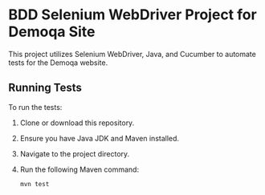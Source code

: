 # BDD Selenium WebDriver Project for Demoqa Site

This project utilizes Selenium WebDriver, Java, and Cucumber to automate tests for the Demoqa website.

## Running Tests

To run the tests:

1. Clone or download this repository.
2. Ensure you have Java JDK and Maven installed.
3. Navigate to the project directory.
4. Run the following Maven command:

   ```bash
   mvn test
